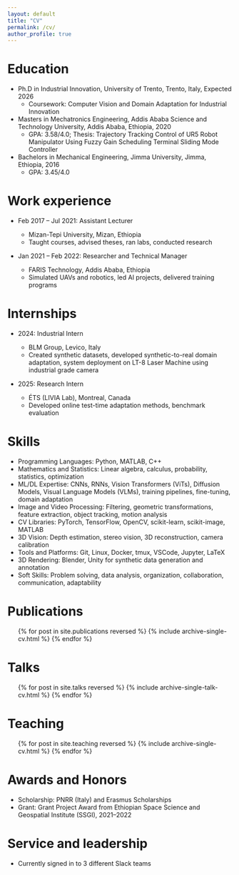 ```yaml
---
layout: default
title: "CV"
permalink: /cv/
author_profile: true
---
```



Education
======
* Ph.D in Industrial Innovation, University of Trento, Trento, Italy, Expected 2026  
  * Coursework: Computer Vision and Domain Adaptation for Industrial Innovation
* Masters in Mechatronics Engineering, Addis Ababa Science and Technology University, Addis Ababa, Ethiopia, 2020  
  * GPA: 3.58/4.0; Thesis: Trajectory Tracking Control of UR5 Robot Manipulator Using Fuzzy Gain Scheduling Terminal Sliding Mode Controller
* Bachelors in Mechanical Engineering, Jimma University, Jimma, Ethiopia, 2016  
  * GPA: 3.45/4.0

Work experience
======
* Feb 2017 – Jul 2021: Assistant Lecturer  
  * Mizan-Tepi University, Mizan, Ethiopia  
  * Taught courses, advised theses, ran labs, conducted research

* Jan 2021 – Feb 2022: Researcher and Technical Manager  
  * FARIS Technology, Addis Ababa, Ethiopia  
  * Simulated UAVs and robotics, led AI projects, delivered training programs

Internships
======
* 2024: Industrial Intern  
  * BLM Group, Levico, Italy  
  * Created synthetic datasets, developed synthetic-to-real domain adaptation, system deployment on LT-8 Laser Machine using industrial grade camera

* 2025: Research Intern  
  * ÉTS (LIVIA Lab), Montreal, Canada  
  * Developed online test-time adaptation methods, benchmark evaluation

Skills
======
* Programming Languages: Python, MATLAB, C++
* Mathematics and Statistics: Linear algebra, calculus, probability, statistics, optimization
* ML/DL Expertise: CNNs, RNNs, Vision Transformers (ViTs), Diffusion Models, Visual Language Models (VLMs), training pipelines, fine-tuning, domain adaptation
* Image and Video Processing: Filtering, geometric transformations, feature extraction, object tracking, motion analysis
* CV Libraries: PyTorch, TensorFlow, OpenCV, scikit-learn, scikit-image, MATLAB
* 3D Vision: Depth estimation, stereo vision, 3D reconstruction, camera calibration
* Tools and Platforms: Git, Linux, Docker, tmux, VSCode, Jupyter, LaTeX
* 3D Rendering: Blender, Unity for synthetic data generation and annotation
* Soft Skills: Problem solving, data analysis, organization, collaboration, communication, adaptability

Publications
======
  <ul>{% for post in site.publications reversed %}
    {% include archive-single-cv.html %}
  {% endfor %}</ul>

Talks
======
  <ul>{% for post in site.talks reversed %}
    {% include archive-single-talk-cv.html  %}
  {% endfor %}</ul>

Teaching
======
  <ul>{% for post in site.teaching reversed %}
    {% include archive-single-cv.html %}
  {% endfor %}</ul>

Awards and Honors
======
* Scholarship: PNRR (Italy) and Erasmus Scholarships  
* Grant: Grant Project Award from Ethiopian Space Science and Geospatial Institute (SSGI), 2021–2022

Service and leadership
======
* Currently signed in to 3 different Slack teams
